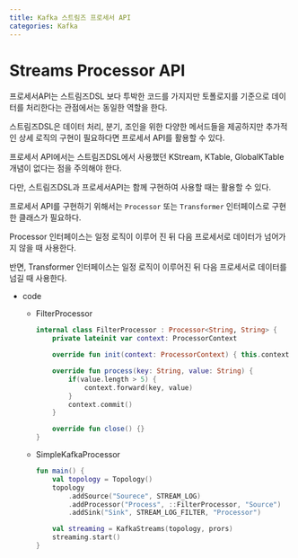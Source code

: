 ```yaml
---
title: Kafka 스트림즈 프로세서 API
categories: Kafka
---
```


# Streams Processor API

프로세서API는 스트림즈DSL 보다 투박한 코드를 가지지만 토폴로지를 기준으로 데이터를 처리한다는 관점에서는 동일한 역할을 한다. 

스트림즈DSL은 데이터 처리, 분기, 조인을 위한 다양한 메서드들을 제공하지만 추가적인 상세 로직의 구현이 필요하다면 프로세서 API를 활용할 수 있다.

프로세서 API에서는 스트림즈DSL에서 사용했던 KStream, KTable, GlobalKTable 개념이 없다는 점을 주의해야 한다.

다만, 스트림즈DSL과 프로세서API는 함께 구현하여 사용할 때는 활용할 수 있다.

프로세서 API를 구현하기 위해서는 `Processor` 또는 `Transformer` 인터페이스로 구현한 클래스가 필요하다.

Processor 인터페이스는 일정 로직이 이루어 진 뒤 다음 프로세서로 데이터가 넘어가지 않을 때 사용한다.

반면, Transformer 인터페이스는 일정 로직이 이루어진 뒤 다음 프로세서로 데이터를 넘길 때 사용한다.

- code
    - FilterProcessor
        
        ```kotlin
        internal class FilterProcessor : Processor<String, String> {
        	private lateinit var context: ProcessorContext
        
        	override fun init(context: ProcessorContext) { this.context = context }
        
        	override fun process(key: String, value: String) {
        		if(value.length > 5) {
        			context.forward(key, value)
        		}
        		context.commit()
        	}
        
        	override fun close() {}
        }
        ```
        
    - SimpleKafkaProcessor
        
        ```kotlin
        fun main() {
        	val topology = Topology()
        	topology
        		.addSource("Sourece", STREAM_LOG)
        		.addProcessor("Process", ::FilterProcessor, "Source")
        		.addSink("Sink", STREAM_LOG_FILTER, "Processor")
        
        	val streaming = KafkaStreams(topology, prors)
        	streaming.start()
        }
        ```